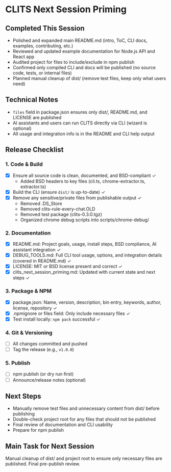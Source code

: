 # CLITS Next Session Priming

## Completed This Session
- Polished and expanded main README.md (intro, ToC, CLI docs, examples, contributing, etc.)
- Reviewed and updated example documentation for Node.js API and React app
- Audited project for files to include/exclude in npm publish
- Confirmed only compiled CLI and docs will be published (no source code, tests, or internal files)
- Planned manual cleanup of dist/ (remove test files, keep only what users need)

## Technical Notes
- `files` field in package.json ensures only dist/, README.md, and LICENSE are published
- AI assistants and users can run CLITS directly via CLI (wizard is optional)
- All usage and integration info is in the README and CLI help output

## Release Checklist
### 1. Code & Build
- [x] Ensure all source code is clean, documented, and BSD-compliant ✓
  - Added BSD headers to key files (cli.ts, chrome-extractor.ts, extractor.ts)
- [x] Build the CLI (ensure `dist/` is up-to-date) ✓
- [x] Remove any sensitive/private files from publishable output ✓
  - Removed .DS_Store
  - Removed clits-rule-every-chat.OLD
  - Removed test package (clits-0.3.0.tgz)
  - Organized chrome debug scripts into scripts/chrome-debug/

### 2. Documentation
- [x] README.md: Project goals, usage, install steps, BSD compliance, AI assistant integration ✓
- [x] DEBUG_TOOLS.md: Full CLI tool usage, options, and integration details (covered in README.md) ✓
- [x] LICENSE: MIT or BSD license present and correct ✓
- [x] clits_next_session_priming.md: Updated with current state and next steps ✓

### 3. Package & NPM
- [x] package.json: Name, version, description, bin entry, keywords, author, license, repository ✓
- [x] .npmignore or files field: Only include necessary files ✓
- [x] Test install locally: `npm pack` successful ✓

### 4. Git & Versioning
- [ ] All changes committed and pushed
- [ ] Tag the release (e.g., `v1.0.0`)

### 5. Publish
- [ ] npm publish (or dry run first)
- [ ] Announce/release notes (optional)

## Next Steps
- Manually remove test files and unnecessary content from dist/ before publishing
- Double-check project root for any files that should not be published
- Final review of documentation and CLI usability
- Prepare for npm publish

## Main Task for Next Session
Manual cleanup of dist/ and project root to ensure only necessary files are published. Final pre-publish review. 